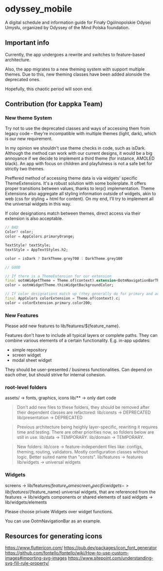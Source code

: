 # odyssey_mobile

A digital schedule and information guide for Finały Ogólnopolskie Odysei Umysłu, organized by Odyssey of the Mind Polska foundation.

## Important info

Currently, the app undergoes a rewrite and switches to feature-based architecture.

Also, the app migrates to a new theming system with support multiple themes. Due to this, new theming classes have been added alonside the deprecated ones.

Hopefully, this chaotic period will soon end.

## Contribution (for Łappka Team)

### New theme System

Try not to use the deprecated classes and ways of accessing them from legacy code – they're incompatible with multiple themes (light, dark), which is our new requirement.

In my opinion we shouldn't use theme checks in code, such as isDark. Although the method can work with our current designs, it would be a big annoyance if we decide to implement a third theme (for instance, AMOLED black). An app with focus on children and playfulness is not a safe bet for strictly two themes.

Preffered method of accessing theme data is via widgets' specific ThemeExtensions. It's a robust solution with some boilerplate. It offers proper transitions between values, thanks to lerp() implementation. Theme Extensions also aggregate all styling information outside of widgets, akin to web (css for styling + html for content). On my end, I'll try to implement all the universal widgets in this way.

If color designations match between themes, direct access via their extension is also acceptable.

```dart
// BAD 
Color? color; 
color = AppColors.primaryOrange;

TextStyle? textStyle;
textStyle = AppTextStyles.h2;

color = isDark ? DarkTheme.grey700 : DarkTheme.grey100

// GOOD

// If there is a ThemeExtension for our extension
final ootmWidgetTheme = Theme.of(context).extension<OotmNavigationBarThemeData>();
color = ootmWidgetTheme.thisWidgetBackgroundColor;

// If color designations match up (they generally do for primary and accent colors. Greys tend to differ)
final AppColors colorExtension = Theme.of(context).c;
color = colorExtension.primary.color200;
```

### New Features
Please add new features to lib/features/${feature_name}.

Features don't have to include all typical layers or complete paths. They can combine various elements of a certain functionality. E.g. in-app updates:
- simple repository
- screen widget
- modal sheet widget

They should be user-presented / business functionalities. Can depend on each other, but should strive for internal cohesion.

### root-level folders
assets/ -> fonts, graphics, icons
lib/** -> only dart code

> Don't add new files to these folders, they should be removed after their dependent classes are refactored:
lib/consts -> DEPRECATED
lib/presentation -> DEPRECATED

> Previous architecture being heighly layer-specific, rewriting it requires time and testing. There are other priorities now, so folders below are still in use.
lib/data -> TEMPORARY. 
lib/domain -> TEMPORARY.

> New folders:
lib/core -> feature-independent files like: configs, theming, routing, validators. Mostly configuration classes without logic. Better suited name than "consts".
lib/features -> features
lib/widgets -> universal widgets

### Widgets
screens -> lib/features/${feature_name}
screen_specific widgets -> lib/features/${feature_name}
universal widgets, that are referenced from the features -> lib/widgets
components or shared elements of said widgets -> lib/widgets/elements

Please choose private Widgets over widget functions.

You can use OotmNavigationBar as an example.

## Resources for generating icons
https://www.fluttericon.com/
https://pub.dev/packages/icon_font_generator
https://github.com/fontello/fontello/wiki/How-to-use-custom-images#importing-svg-images
https://www.sitepoint.com/understanding-svg-fill-rule-property/
